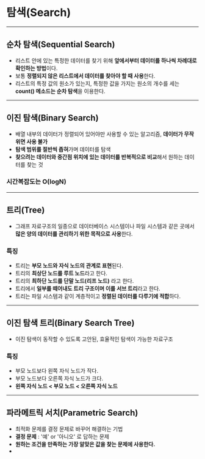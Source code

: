 # 탐색(Search)

---
## 순차 탐색(Sequential Search)
- 리스트 안에 있는 특정한 데이터를 찾기 위해 **앞에서부터 데이터를 하나씩 차례대로 확인하는 방법**이다.
- 보통 **정렬되지 않은 리스트에서 데이터를 찾아야 할 때 사용**한다.
- 리스트의 특정 값의 원소가 있는지, 특정한 값을 가지는 원소의 개수를 세는 **count() 메소드는 순차 탐색**을 이용한다.

---
## 이진 탐색(Binary Search)
- 배열 내부의 데이터가 정렬되어 있어야만 사용할 수 있는 알고리즘, **데이터가 무작위면 사용 불가**
- **탐색 범위를 절반씩 좁혀**가며 데이터를 탐색
- **찾으려는 데이터와 중간점 위치에 있는 데이터를 반복적으로 비교**해서 원하는 데이터를 찾는 것

### 시간복잡도는 O(logN)

---
## 트리(Tree)
- 그래프 자료구조의 일종으로 데이터베이스 시스템이나 파일 시스템과 같은 곳에서 **많은 양의 데이터를 관리하기 위한 목적으로 사용**한다.
### 특징
- 트리는 **부모 노드와 자식 노드의 관계로 표현**된다.
- 트리의 **최상단 노드를 루트 노드**라고 한다.
- 트리의 **최하단 노드를 단말 노드(리프 노드)** 라고 한다.
- 트리에서 **일부를 떼어내도 트리 구조이며 이를 서브 트리**라고 한다.
- 트리는 파일 시스템과 같이 계층적이고 **정렬된 데이터를 다루기에 적합**하다.

---
## 이진 탐색 트리(Binary Search Tree)
- 이진 탐색이 동작할 수 있도록 고안된, 효율적인 탐색이 가능한 자료구조
### 특징
- 부모 노드보다 왼쪽 자식 노드가 작다.
- 부모 노드보다 오른쪽 자식 노드가 크다.
- **왼쪽 자식 노드 < 부모 노드 < 오른쪽 자식 노드**

---

## 파라메트릭 서치(Parametric Search)
- 최적화 문제를 결정 문제로 바꾸어 해결하는 기법
- **결정 문제** : '예' or '아니오' 로 답하는 문제
- **원하는 조건을 만족하는 가장 알맞은 값을 찾는 문제에 사용한다.**
- 
